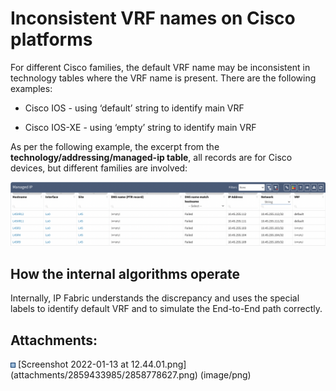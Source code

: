 # Inconsistent VRF names on Cisco platforms

For different Cisco families, the default VRF name may be inconsistent
in technology tables where the VRF name is present. There are the
following examples:

-   Cisco IOS - using ‘default’ string to identify main VRF

-   Cisco IOS-XE - using ‘empty’ string to identify main VRF

As per the following example, the excerpt from the
**technology/addressing/managed-ip table**, all records are for Cisco
devices, but different families are involved:

<img src="attachments/2859433985/2858778627.png" class="image-center" loading="lazy" data-image-src="attachments/2859433985/2858778627.png" data-height="283" data-width="1391" data-unresolved-comment-count="0" data-linked-resource-id="2858778627" data-linked-resource-version="1" data-linked-resource-type="attachment" data-linked-resource-default-alias="Screenshot 2022-01-13 at 12.44.01.png" data-base-url="https://ipfabric.atlassian.net/wiki" data-linked-resource-content-type="image/png" data-linked-resource-container-id="2859433985" data-linked-resource-container-version="1" data-media-id="b5b374dd-5135-4664-b981-a470df886568" data-media-type="file" />

## How the internal algorithms operate

Internally, IP Fabric understands the discrepancy and uses the special
labels to identify default VRF and to simulate the End-to-End path
correctly.

<div class="pageSectionHeader">

## Attachments:

</div>

<div class="greybox" align="left">

<img src="images/icons/bullet_blue.gif" width="8" height="8" />
[Screenshot 2022-01-13 at
12.44.01.png](attachments/2859433985/2858778627.png) (image/png)  

</div>
